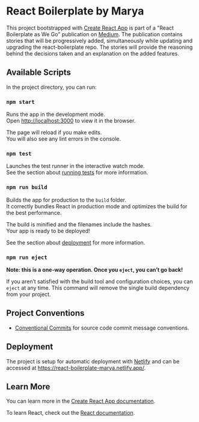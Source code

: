 # React Boilerplate by Marya
This project bootstrapped with [Create React App](https://github.com/facebook/create-react-app) is part of a "React Boilerplate as We Go" publication on [Medium](https://medium.com/a-react-boilerplate-repo-as-we-go). The publication contains stories that will be progressively added, simultaneously while updating and upgrading the react-boilerplate repo. The stories will provide the reasoning behind the decisions taken and an explanation on the added features.

## Available Scripts

In the project directory, you can run:

### `npm start`

Runs the app in the development mode.\
Open [http://localhost:3000](http://localhost:3000) to view it in the browser.

The page will reload if you make edits.\
You will also see any lint errors in the console.

### `npm test`

Launches the test runner in the interactive watch mode.\
See the section about [running tests](https://facebook.github.io/create-react-app/docs/running-tests) for more information.

### `npm run build`

Builds the app for production to the `build` folder.\
It correctly bundles React in production mode and optimizes the build for the best performance.

The build is minified and the filenames include the hashes.\
Your app is ready to be deployed!

See the section about [deployment](https://facebook.github.io/create-react-app/docs/deployment) for more information.

### `npm run eject`

**Note: this is a one-way operation. Once you `eject`, you can’t go back!**

If you aren’t satisfied with the build tool and configuration choices, you can `eject` at any time. This command will remove the single build dependency from your project.

## Project Conventions
- [Conventional Commits](https://www.conventionalcommits.org/) for source code commit message conventions.

## Deployment
The project is setup for automatic deployment with [Netlify](https://www.netlify.com/) and can be accessed at https://react-boilerplate-marya.netlify.app/.

## Learn More

You can learn more in the [Create React App documentation](https://facebook.github.io/create-react-app/docs/getting-started).

To learn React, check out the [React documentation](https://reactjs.org/).
